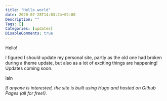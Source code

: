 ```yaml
---
title: "Hello world"
date: 2020-07-28T14:03:24+02:00
Description: ""
Tags: []
Categories: [updates]
DisableComments: true
---
```


Hello!

I figured I should update my personal site, partly as the old one had broken during a theme update, but also as a lot of exciting things are happening! Updates coming soon.

Iain

*If anyone is interested, the site is built using Hugo and hosted on Github Pages (all for free!).* 

